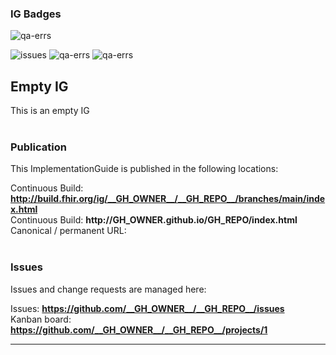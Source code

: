 ### IG Badges

![qa-errs](https://img.shields.io/github/workflow/status/__GH_OWNER__/__GH_REPO__/UpdateReadme?label=Build%20status)

![issues](https://img.shields.io/github/issues/costateixeira/ig-badges)
![qa-errs](https://img.shields.io/endpoint?url=https://raw.githubusercontent.com/__GH_OWNER__/__GH_REPO__/__GH_BRANCH__/qa-errs.json)
![qa-errs](https://img.shields.io/endpoint?url=https://raw.githubusercontent.com/__GH_OWNER__/__GH_REPO__/__GH_BRANCH__/qa-warns.json)



Empty IG
---
This is an empty IG
<br> </br>
###
### Publication
This ImplementationGuide is published in the following locations:

Continuous Build: __http://build.fhir.org/ig/__GH_OWNER__/__GH_REPO__/branches/main/index.html__  
Continuous Build: __http://__GH_OWNER__.github.io/__GH_REPO__/index.html__  
Canonical / permanent URL: 
<br> </br>

### Issues
Issues and change requests are managed here:  

Issues:  __https://github.com/__GH_OWNER__/__GH_REPO__/issues__  
Kanban board:  __https://github.com/__GH_OWNER__/__GH_REPO__/projects/1__  

---
